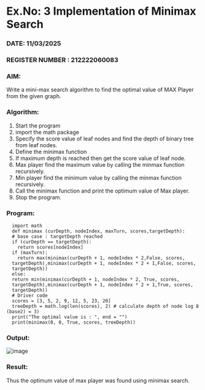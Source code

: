 # Ex.No: 3  Implementation of Minimax Search
### DATE:  11/03/2025                                                                        
### REGISTER NUMBER : 212222060083
### AIM: 
Write a mini-max search algorithm to find the optimal value of MAX Player from the given graph.
### Algorithm:
1. Start the program
2. import the math package
3. Specify the score value of leaf nodes and find the depth of binary tree from leaf nodes.
4. Define the minimax function
5. If maximum depth is reached then get the score value of leaf node.
6. Max player find the maximum value by calling the minmax function recursively.
7. Min player find the minimum value by calling the minmax function recursively.
8. Call the minimax function  and print the optimum value of Max player.
9. Stop the program. 

### Program:

      import math
      def minimax (curDepth, nodeIndex, maxTurn, scores,targetDepth):
      # base case : targetDepth reached
      if (curDepth == targetDepth):
        return scores[nodeIndex]
      if (maxTurn):
        return max(minimax(curDepth + 1, nodeIndex * 2,False, scores,
      targetDepth),minimax(curDepth + 1, nodeIndex * 2 + 1,False, scores,
      targetDepth))
      else:
      return min(minimax(curDepth + 1, nodeIndex * 2, True, scores,
      targetDepth),minimax(curDepth + 1, nodeIndex * 2 + 1,True, scores,
      targetDepth))
      # Driver code
      scores = [3, 5, 2, 9, 12, 5, 23, 20]
      treeDepth = math.log(len(scores), 2) # calculate depth of node log 8 (base2) = 3)
      print("The optimal value is : ", end = "")
      print(minimax(0, 0, True, scores, treeDepth))



### Output:

![image](https://github.com/user-attachments/assets/348a3b89-c563-47fd-974b-3b63ab06681e)



### Result:
Thus the optimum value of max player was found using minimax search.
